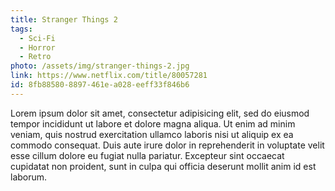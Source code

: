```yaml
---
title: Stranger Things 2
tags:
  - Sci-Fi
  - Horror
  - Retro
photo: /assets/img/stranger-things-2.jpg
link: https://www.netflix.com/title/80057281
id: 8fb88580-8897-461e-a028-eeff33f846b6
---
```

Lorem ipsum dolor sit amet, consectetur adipisicing elit, sed do eiusmod tempor incididunt ut labore et dolore magna aliqua. Ut enim ad minim veniam, quis nostrud exercitation ullamco laboris nisi ut aliquip ex ea commodo consequat. Duis aute irure dolor in reprehenderit in voluptate velit esse cillum dolore eu fugiat nulla pariatur. Excepteur sint occaecat cupidatat non proident, sunt in culpa qui officia deserunt mollit anim id est laborum.
